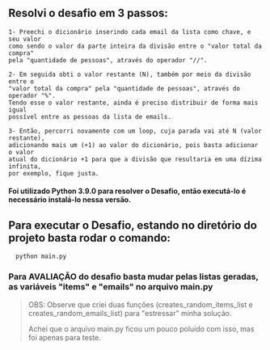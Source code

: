 
## Resolvi o desafio em 3 passos:

    1- Preechi o dicionário inserindo cada email da lista como chave, e seu valor 
    como sendo o valor da parte inteira da divisão entre o "valor total da compra" 
    pela "quantidade de pessoas", através do operador "//".

    2- Em seguida obti o valor restante (N), também por meio da divisão entre o 
    "valor total da compra" pela "quantidade de pessoas", através do operador "%".
    Tendo esse o valor restante, ainda é preciso distribuir de forma mais igual 
    possível entre as pessoas da lista de emails.

    3- Então, percorri novamente com um loop, cuja parada vai até N (valor restante),
    adicionando mais um (+1) ao valor do dicionário, pois basta adicionar o valor 
    atual do dicionário +1 para que a divisão que resultaria em uma dízima infinita, 
    por exemplo, fique justa.


#### Foi utilizado Python 3.9.0 para resolver o Desafio, então executá-lo é necessário instalá-lo nessa versão. 

## Para executar o Desafio, estando no diretório do projeto basta rodar o comando:

```shell script
  python main.py
```
    

    
### Para AVALIAÇÃO do desafio basta mudar pelas listas geradas, as variáveis "items" e "emails" no arquivo main.py

> OBS: Observe que criei duas funções (creates_random_items_list e creates_random_emails_list) para "estressar" minha solução.
>
> Achei que o arquivo main.py ficou um pouco poluído com isso, mas foi apenas para teste.



    
